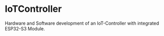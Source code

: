 # IoTController
 Hardware and Software development of an IoT-Controller with integrated ESP32-S3 Module.
